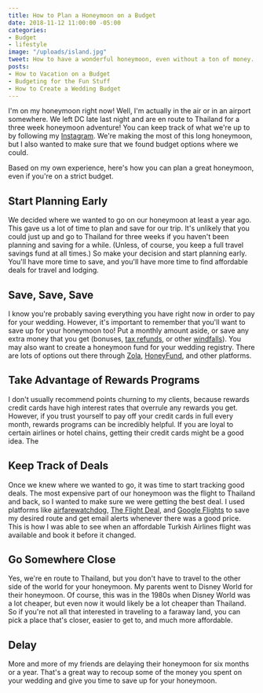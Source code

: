 ```yaml
---
title: How to Plan a Honeymoon on a Budget
date: 2018-11-12 11:00:00 -05:00
categories:
- Budget
- lifestyle
image: "/uploads/island.jpg"
tweet: How to have a wonderful honeymoon, even without a ton of money.
posts:
- How to Vacation on a Budget
- Budgeting for the Fun Stuff
- How to Create a Wedding Budget
---
```


I'm on my honeymoon right now! Well, I'm actually in the air or in an airport somewhere. We left DC late last night and are en route to Thailand for a three week honeymoon adventure! You can keep track of what we're up to by following my [Instagram](https://www.instagram.com/maggiegermano/). We're making the most of this long honeymoon, but I also wanted to make sure that we found budget options where we could.

Based on my own experience, here's how you can plan a great honeymoon, even if you're on a strict budget. 

## Start Planning Early

We decided where we wanted to go on our honeymoon at least a year ago. This gave us a lot of time to plan and save for our trip. It's unlikely that you could just up and go to Thailand for three weeks if you haven't been planning and saving for a while. (Unless, of course, you keep a full travel savings fund at all times.) So make your decision and start planning early. You'll have more time to save, and you'll have more time to find affordable deals for travel and lodging.

## Save, Save, Save

I know you're probably saving everything you have right now in order to pay for your wedding. However, it's important to remember that you'll want to save up for your honeymoon too! Put a monthly amount aside, or save any extra money that you get (bonuses, [tax refunds](https://www.maggiegermano.com/blog/heres-how-you-should-use-your-tax-refund/), or other [windfalls](https://www.maggiegermano.com/blog/what-to-do-if-you-get-a-windfall/)). You may also want to create a honeymoon fund for your wedding registry. There are lots of options out there through [Zola](https://www.zola.com/invite/maggermano201707311447), [HoneyFund](https://www.honeyfund.com/home?), and other platforms. 

## Take Advantage of Rewards Programs

I don't usually recommend points churning to my clients, because rewards credit cards have high interest rates that overrule any rewards you get. However, if you trust yourself to pay off your credit cards in full every month, rewards programs can be incredibly helpful. If you are loyal to certain airlines or hotel chains, getting their credit cards might be a good idea. The

## Keep Track of Deals

Once we knew where we wanted to go, it was time to start tracking good deals. The most expensive part of our honeymoon was the flight to Thailand and back, so I wanted to make sure we were getting the best deal. I used platforms like [airfarewatchdog](https://www.airfarewatchdog.com/), [The Flight Deal](https://www.theflightdeal.com/), and [Google Flights](https://www.google.com/flights) to save my desired route and get email alerts whenever there was a good price. This is how I was able to see when an affordable Turkish Airlines flight was available and book it before it changed.

## Go Somewhere Close

Yes, we're en route to Thailand, but you don't have to travel to the other side of the world for your honeymoon. My parents went to Disney World for their honeymoon. Of course, this was in the 1980s when Disney World was a lot cheaper, but even now it would likely be a lot cheaper than Thailand. So if you're not all that interested in traveling to a faraway land, you can pick a place that's closer, easier to get to, and much more affordable.

## Delay

More and more of my friends are delaying their honeymoon for six months or a year. That's a great way to recoup some of the money you spent on your wedding and give you time to save up for your honeymoon.